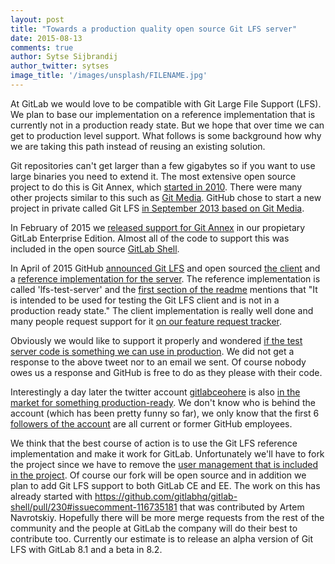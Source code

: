```yaml
---
layout: post
title: "Towards a production quality open source Git LFS server"
date: 2015-08-13
comments: true
author: Sytse Sijbrandij
author_twitter: sytses
image_title: '/images/unsplash/FILENAME.jpg'
---
```


At GitLab we would love to be compatible with Git Large File Support (LFS).
We plan to base our implementation on a reference implementation that is currently not in a production ready state.
But we hope that over time we can get to production level support.
What follows is some background how why we are taking this path instead of reusing an existing solution.

<!-- more -->

Git repositories can't get larger than a few gigabytes so if you want to use large binaries you need to extend it.
The most extensive open source project to do this is Git Annex, which [started in 2010](https://en.wikipedia.org/wiki/Git-annex).
There were many other projects similar to this such as [Git Media](https://github.com/alebedev/git-media).
GitHub chose to start a new project in private called Git LFS [in September 2013 based on Git Media](https://github.com/github/git-lfs/commit/d8f780329b64e789553bc8ccccfb993ebc430325).

In February of 2015 we [released support for Git Annex](https://about.gitlab.com/2015/02/17/gitlab-annex-solves-the-problem-of-versioning-large-binaries-with-git/) in our propietary GitLab Enterprise Edition.
Almost all of the code to support this was included in the open source [GitLab Shell](https://github.com/gitlabhq/gitlab-shell).

In April of 2015 GitHub [announced Git LFS](https://github.com/blog/1986-announcing-git-large-file-storage-lfs) and open sourced [the client](https://github.com/github/git-lfs) and a [reference implementation for the server](https://github.com/github/lfs-test-server).
The reference implementation is called 'lfs-test-server' and the [first section of the readme](https://github.com/github/lfs-test-server#lfs-test-server) mentions that "It is intended to be used for testing the Git LFS client and is not in a production ready state."
The client implementation is really well done and many people request support for it [on our feature request tracker](http://feedback.gitlab.com/forums/176466-general/suggestions/7502608-git-large-file-storage-lfs-support).

Obviously we would like to support it properly and wondered [if the test server code is something we can use in production](https://twitter.com/gitlab/status/623089117983821824).
We did not get a response to the above tweet nor to an email we sent.
Of course nobody owes us a response and GitHub is free to do as they please with their code.

Interestingly a day later the twitter account [gitlabceohere](https://twitter.com/gitlabceohere) is also [in the market for something production-ready](https://twitter.com/gitlabceohere/status/623521722424295425).
We don't know who is behind the account (which has been pretty funny so far), we only know that the first 6 [followers of the account](https://twitter.com/gitlabceohere/followers) are all current or former GitHub employees.

We think that the best course of action is to use the Git LFS reference implementation and make it work for GitLab.
Unfortunately we'll have to fork the project since we have to remove the [user management that is included in the project](https://github.com/github/lfs-test-server#running).
Of course our fork will be open source and in addition we plan to add Git LFS support to both GitLab CE and EE.
The work on this has already started with https://github.com/gitlabhq/gitlab-shell/pull/230#issuecomment-116735181 that was contributed by Artem Navrotskiy.
Hopefully there will be more merge requests from the rest of the community and the people at GitLab the company will do their best to contribute too.
Currently our estimate is to release an alpha version of Git LFS with GitLab 8.1 and a beta in 8.2.
